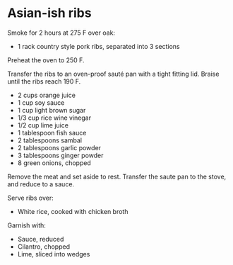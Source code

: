 Asian-ish ribs
==============

Smoke for 2 hours at 275 F over oak:

- 1 rack country style pork ribs, separated into 3 sections

Preheat the oven to 250 F.

Transfer the ribs to an oven-proof sauté pan with a tight fitting lid. Braise until the ribs reach 190 F.

- 2 cups orange juice
- 1 cup soy sauce
- 1 cup light brown sugar
- 1/3 cup rice wine vinegar
- 1/2 cup lime juice
- 1 tablespoon fish sauce
- 2 tablespoons sambal
- 2 tablespoons garlic powder
- 3 tablespoons ginger powder
- 8 green onions, chopped

Remove the meat and set aside to rest. Transfer the saute pan to the stove, and reduce to a sauce.

Serve ribs over:

- White rice, cooked with chicken broth

Garnish with:

- Sauce, reduced
- Cilantro, chopped
- Lime, sliced into wedges

